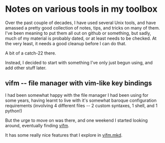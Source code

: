 # Notes on various tools in my toolbox

Over the past couple of decades, I have used several Unix tools, and have
amassed a pretty good collection of notes, tips, and tricks on many of them.
I've been meaning to put them all out on github or something, but sadly, much
of my material is probably dated, or at least needs to be checked.  At the
very least, it needs a good cleanup before I can do that.

A bit of a catch-22 there.

Instead, I decided to start with something I've only just begun using, and add
other stuff later.

## vifm -- file manager with vim-like key bindings

I had been somewhat happy with the file manager I had been using for some
years, having learnt to live with it's somewhat baroque configuration
requirements (involving 4 different files -- 2 custom syntaxes, 1 shell, and 1
python!)

<!--

Plus the ominous warnings saying:

    Please note that configuration files may change as ranger evolves.  It's
    completely up to you to keep them up to date.

which, while not far from the truth for *any* app, are simply worse here
because of the 4 different formats!

-->

But the urge to move on was there, and one weekend I started looking around,
eventually finding [vifm](http://https://vifm.info).

It has some really nice features that I explore in
[vifm.mkd](../master/vifm.mkd).
